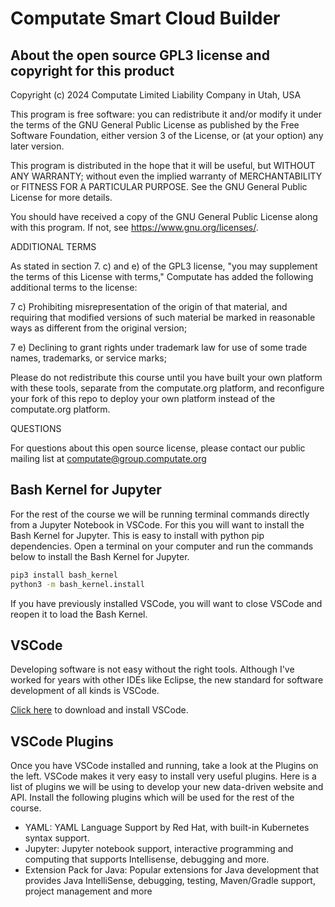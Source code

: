 # Computate Smart Cloud Builder

## About the open source GPL3 license and copyright for this product

Copyright (c) 2024 Computate Limited Liability Company in Utah, USA

This program is free software: you can redistribute it and/or modify
it under the terms of the GNU General Public License as published by
the Free Software Foundation, either version 3 of the License, or
(at your option) any later version.

This program is distributed in the hope that it will be useful,
but WITHOUT ANY WARRANTY; without even the implied warranty of
MERCHANTABILITY or FITNESS FOR A PARTICULAR PURPOSE.  See the
GNU General Public License for more details.

You should have received a copy of the GNU General Public License
along with this program.  If not, see <https://www.gnu.org/licenses/>.

ADDITIONAL TERMS

As stated in section 7. c) and e) of the GPL3 license, 
"you may supplement the terms of this License with terms," 
Computate has added the following additional terms to the license: 

  7 c) Prohibiting misrepresentation of the origin of that material, and
    requiring that modified versions of such material be marked in
    reasonable ways as different from the original version;

  7 e) Declining to grant rights under trademark law for use of some
    trade names, trademarks, or service marks;

Please do not redistribute this course until you have built your own platform with these tools, 
separate from the computate.org platform, and reconfigure your fork of this repo to deploy 
your own platform instead of the computate.org platform. 

QUESTIONS

For questions about this open source license, please contact our public mailing list at computate@group.computate.org


## Bash Kernel for Jupyter

For the rest of the course we will be running terminal commands directly from a Jupyter Notebook in VSCode. 
For this you will want to install the Bash Kernel for Jupyter. 
This is easy to install with python pip dependencies. 
Open a terminal on your computer and run the commands below to install the Bash Kernel for Jupyter. 


```bash
pip3 install bash_kernel
python3 -m bash_kernel.install
```

If you have previously installed VSCode, you will want to close VSCode and reopen it to load the Bash Kernel. 

## VSCode

Developing software is not easy without the right tools. 
Although I've worked for years with other IDEs like Eclipse, 
the new standard for software development of all kinds is VSCode. 

[Click here](https://code.visualstudio.com/download) to download and install VSCode. 

## VSCode Plugins

Once you have VSCode installed and running, take a look at the Plugins on the left. 
VSCode makes it very easy to install very useful plugins. 
Here is a list of plugins we will be using to develop your new data-driven website and API. 
Install the following plugins which will be used for the rest of the course. 

- YAML: YAML Language Support by Red Hat, with built-in Kubernetes syntax support. 
- Jupyter: Jupyter notebook support, interactive programming and computing that supports Intellisense, debugging and more.
- Extension Pack for Java: Popular extensions for Java development that provides Java IntelliSense, debugging, testing, Maven/Gradle support, project management and more
